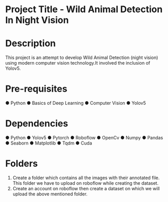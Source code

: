 
# Project Title - Wild Animal Detection In Night Vision

# Description
This project is an attempt to develop Wild Animal Detection (night vision) using modern computer vision technology.It involved the inclusion of Yolov5.

# Pre-requisites
●	Python
●	Basics of Deep Learning
●	Computer Vision
●	Yolov5

# Dependencies 
●	Python
●	Yolov5
●	Pytorch
●	Roboflow
●	OpenCv
●	Numpy
●	Pandas
●	Seaborn
●	Matplotlib
●	Tqdm
●	Cuda

# Folders
1.	Create a folder which contains all the images with their annotated file. This folder we have to upload on roboflow while creating the dataset.
2.	Create an account on roboflow then create a dataset on which we will upload the above mentioned folder.
